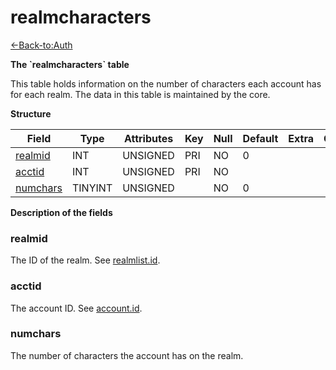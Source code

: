 # realmcharacters

[<-Back-to:Auth](database-auth.md)

**The \`realmcharacters\` table**

This table holds information on the number of characters each account has for each realm.
The data in this table is maintained by the core.

**Structure**

| Field         | Type       | Attributes | Key | Null | Default | Extra | Comment |
| ------------- | ---------- | ---------- | --- | ---- | ------- | ----- | ------- |
| [realmid][1]  | INT        | UNSIGNED   | PRI | NO   | 0       |       |         |
| [acctid][2]   | INT        | UNSIGNED   | PRI | NO   |         |       |         |
| [numchars][3] | TINYINT    | UNSIGNED   |     | NO   | 0       |       |         |

[1]: #realmid
[2]: #acctid
[3]: #numchars

**Description of the fields**

### realmid

The ID of the realm. See [realmlist.id](realmlist#id).

### acctid

The account ID. See [account.id](account#id).

### numchars

The number of characters the account has on the realm.
